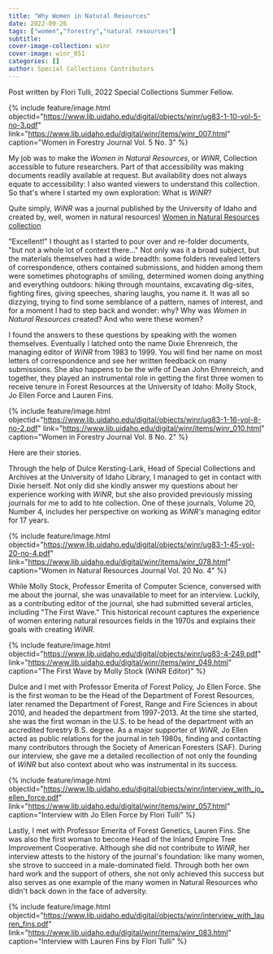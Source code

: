 ```yaml
---
title: "Why Women in Natural Resources"
date: 2022-09-26
tags: ["women","forestry","natural resources"]
subtitle: 
cover-image-collection: winr
cover-image: winr_051
categories: []
author: Special Collections Contributors
---
```


Post written by Flori Tulli, 2022 Special Collections Summer Fellow. 

{% include feature/image.html objectid="https://www.lib.uidaho.edu/digital/objects/winr/ug83-1-10-vol-5-no-3.pdf" link="https://www.lib.uidaho.edu/digital/winr/items/winr_007.html" caption="Women in Forestry Journal Vol. 5 No. 3" %}

My job was to make the *Women in Natural Resources*, or *WiNR*, Collection accessible to future researchers. Part of that accessibility was making documents readily available at request. But availability does not always equate to accessibility: I also wanted viewers to understand this collection. So that's where I started my own exploration: What is *WiNR*?

Quite simply, *WiNR* was a journal published by the University of Idaho and created by, well, women in natural resources! [Women in Natural Resources collection](https://archiveswest.orbiscascade.org/ark:80444/xv702668)

"Excellent!" I thought as I started to pour over and re-folder documents, "but not a whole lot of context there..." Not only was it a broad subject, but the materials themselves had a wide breadth: some folders revealed letters of correspondence, others contained submissions, and hidden among them were sometimes photographs of smiling, determined women doing anything and everything outdoors: hiking through mountains, excavating dig-sites, fighting fires, giving speeches, sharing laughs, you name it. It was all so dizzying, trying to find some semblance of a pattern, names of interest, and for a moment I had to step back and wonder: why? Why was *Women in Natural Resources* created? And who were these women?

I found the answers to these questions by speaking with the women themselves. Eventually I latched onto the name Dixie Ehrenreich, the managing editor of *WiNR* from 1983 to 1999. You will find her name on most letters of correspondence and see her written feedback on many submissions. She also happens to be the wife of Dean John Ehrenreich, and together, they played an instrumental role in getting the first three women to receive tenure in Forest Resources at the University of Idaho: Molly Stock, Jo Ellen Force and Lauren Fins. 

{% include feature/image.html objectid="https://www.lib.uidaho.edu/digital/objects/winr/ug83-1-16-vol-8-no-2.pdf" link="https://www.lib.uidaho.edu/digital/winr/items/winr_010.html" caption="Women in Forestry Journal Vol. 8 No. 2" %}

Here are their stories.

Through the help of Dulce Kersting-Lark, Head of Special Collections and Archives at the University of Idaho Library, I managed to get in contact with Dixie herself. Not only did she kindly answer my questions about her experience working with *WiNR*, but she also provided previously missing journals for me to add to hte collection. One of these journals, Volume 20, Number 4, includes her perspective on working as *WiNR's* managing editor for 17 years. 

{% include feature/image.html objectid="https://www.lib.uidaho.edu/digital/objects/winr/ug83-1-45-vol-20-no-4.pdf" link="https://www.lib.uidaho.edu/digital/winr/items/winr_078.html" caption="Women in Natural Resources Journal Vol. 20 No. 4" %}

While Molly Stock, Professor Emerita of Computer Science, conversed with me about the journal, she was unavailable to meet for an interview. Luckily, as a contributing editor of the journal, she had submitted several articles, including "The First Wave." This historical recount captures the experience of women entering natural resources fields in the 1970s and explains their goals with creating *WiNR*.

{% include feature/image.html objectid="https://www.lib.uidaho.edu/digital/objects/winr/ug83-4-249.pdf" link="https://www.lib.uidaho.edu/digital/winr/items/winr_049.html" caption="The First Wave by Molly Stock (WiNR Editor)" %}

Dulce and I met with Professor Emerita of Forest Policy, Jo Ellen Force. She is the first woman to be the Head of the Department of Forest Resources, later renamed the Department of Forest, Range and Fire Sciences in about 2010, and headed the department from 1997-2013. At the time she started, she was the first woman in the U.S. to be head of the department with an accredited forestry B.S. degree. As a major supporter of *WiNR*, Jo Ellen acted as public relations for the journal in teh 1980s, finding and contacting many contributors through the Society of American Foresters (SAF). During our interview, she gave me a detailed recollection of not only the founding of *WiNR* but also context about who was instrumental in its success. 

{% include feature/image.html objectid="https://www.lib.uidaho.edu/digital/objects/winr/interview_with_jo_ellen_force.pdf" link="https://www.lib.uidaho.edu/digital/winr/items/winr_057.html" caption="Interview with Jo Ellen Force by Flori Tulli" %}

Lastly, I met with Professor Emerita of Forest Genetics, Lauren Fins. She was also the first woman to become Head of the Inland Empire Tree Improvement Cooperative. Although she did not contribute to *WiNR*, her interview attests to the history of the journal's foundation: like many women, she strove to succeed in a male-dominated field. Through both her own hard work and the support of others, she not only achieved this success but also serves as one example of the many women in Natural Resources who didn't back down in the face of adversity. 

{% include feature/image.html objectid="https://www.lib.uidaho.edu/digital/objects/winr/interview_with_lauren_fins.pdf" link="https://www.lib.uidaho.edu/digital/winr/items/winr_083.html" caption="Interview with Lauren Fins by Flori Tulli" %}